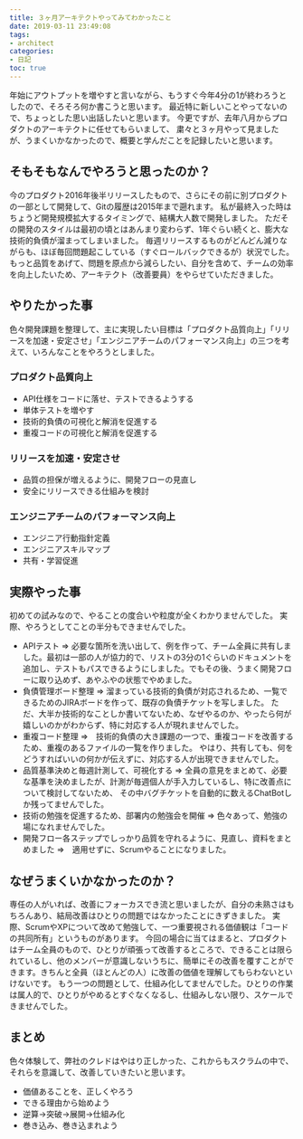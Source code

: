 ```yaml
---
title: ３ヶ月アーキテクトやってみてわかったこと
date: 2019-03-11 23:49:08
tags: 
- architect
categories: 
- 日記
toc: true
---
```


年始にアウトプットを増やすと言いながら、もうすぐ今年4分の1が終わろうとしたので、そろそろ何か書こうと思います。
最近特に新しいことやってないので、ちょっとした思い出話したいと思います。
今更ですが、去年八月からプロダクトのアーキテクトに任せてもらいまして、
粛々と３ヶ月やって見ましたが、うまくいかなかったので、概要と学んだことを記録したいと思います。

## そもそもなんでやろうと思ったのか？

今のプロダクト2016年後半リリースしたもので、さらにその前に別プロダクトの一部として開発して、Gitの履歴は2015年まで遡れます。
私が最終入った時はちょうど開発規模拡大するタイミングで、結構大人数で開発しました。
ただその開発のスタイルは最初の頃とはあんまり変わらず、1年ぐらい続くと、膨大な技術的負債が溜まってしまいました。
毎週リリースするものがどんどん減りながらも、ほぼ毎回問題起こしている（すぐロールバックできるが）状況でした。
もっと品質をあげて、問題を原点から減らしたい、自分を含めて、チームの効率を向上したいため、アーキテクト（改善要員）をやらせていただきました。

## やりたかった事

色々開発課題を整理して、主に実現したい目標は「プロダクト品質向上」「リリースを加速・安定させ」「エンジニアチームのパフォーマンス向上」の三つを考えて、いろんなことをやろうとしました。

<!-- more -->
### プロダクト品質向上
- API仕様をコードに落せ、テストできるようする
- 単体テストを増やす
- 技術的負債の可視化と解消を促進する
- 重複コードの可視化と解消を促進する

### リリースを加速・安定させ
- 品質の担保が増えるように、開発フローの見直し
- 安全にリリースできる仕組みを検討

### エンジニアチームのパフォーマンス向上
- エンジニア行動指針定義
- エンジニアスキルマップ
- 共有・学習促進

## 実際やった事

初めての試みなので、やることの度合いや粒度が全くわかりませんでした。
実際、やろうとしてことの半分もできませんでした。

- APIテスト
=> 必要な箇所を洗い出して、例を作って、チーム全員に共有しました。最初は一部の人が協力的で、リストの3分の1ぐらいのドキュメントを追加し、テストもパスできるようにしました。でもその後、うまく開発フローに取り込めず、あやふやの状態でやめました。
- 負債管理ボード整理
=> 溜まっている技術的負債が対応されるため、一覧できるためのJIRAボードを作って、既存の負債チケットを写しました。
ただ、大半か技術的なことしか書いてないため、なぜやるのか、やったら何が嬉しいのかがわからず、特に対応する人が現れませんでした。
- 重複コード整理
=>　技術的負債の大き課題の一つで、重複コードを改善するため、重複のあるファイルの一覧を作りました。
やはり、共有しても、何をどうすればいいの何かが伝えずに、対応する人が出現できませんでした。
- 品質基準決めと毎週計測して、可視化する
=> 全員の意見をまとめて、必要な基準を決めましたが、計測が毎週個人が手入力しているし、特に改善点について検討してないため、
その中バグチケットを自動的に数えるChatBotしか残ってませんでした。
- 技術の勉強を促進するため、部署内の勉強会を開催
=> 色々あって、勉強の場になれませんでした。
- 開発フロー各ステップでしっかり品質を守れるように、見直し、資料をまとめました
=>　適用せずに、Scrumやることになりました。

## なぜうまくいかなかったのか？

専任の人がいれば、改善にフォーカスでき流と思いましたが、自分の未熟さはもちろんあり、結局改善はひとりの問題ではなかったことにきずきました。
実際、ScrumやXPについて改めて勉強して、一つ重要視される価値観は「コードの共同所有」というものがあります。
今回の場合に当てはまると、プロダクトはチーム全員のもので、ひとりが頑張って改善するところで、できることは限られているし、他のメンバーが意識しないうちに、簡単にその改善を覆すことができます。きちんと全員（ほとんどの人）に改善の価値を理解してもらわないといけないです。
もう一つの問題として、仕組み化してませんでした。ひとりの作業は属人的で、ひとりがやめるとすぐなくなるし、仕組みしない限り、スケールできませんでした。

## まとめ

色々体験して、弊社のクレドはやはり正しかった、これからもスクラムの中で、それらを意識して、改善していきたいと思います。
- 価値あることを、正しくやろう
- できる理由から始めよう
- 逆算→突破→展開→仕組み化
- 巻き込み、巻き込まれよう
